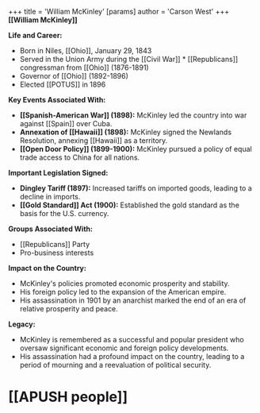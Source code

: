 +++
 title = 'William McKinley'
[params]
	author = 'Carson West'
+++
**[[William McKinley]]**

**Life and Career:**

* Born in Niles, [[Ohio]], January 29, 1843
* Served in the Union Army during the [[Civil War]] * [[Republicans]] congressman from [[Ohio]] (1876-1891)
* Governor of [[Ohio]] (1892-1896)
* Elected [[POTUS]] in 1896

**Key Events Associated With:**

* **[[Spanish-American War]] (1898):** McKinley led the country into war against [[Spain]] over Cuba.
* **Annexation of [[Hawaii]] (1898):** McKinley signed the Newlands Resolution, annexing [[Hawaii]] as a territory.
* **[[Open Door Policy]] (1899-1900):** McKinley pursued a policy of equal trade access to China for all nations.

**Important Legislation Signed:**

* **Dingley Tariff (1897):** Increased tariffs on imported goods, leading to a decline in imports.
* **[[Gold Standard]] Act (1900):** Established the gold standard as the basis for the U.S. currency.

**Groups Associated With:**

* [[Republicans]] Party
* Pro-business interests

**Impact on the Country:**

* McKinley's policies promoted economic prosperity and stability.
* His foreign policy led to the expansion of the American empire.
* His assassination in 1901 by an anarchist marked the end of an era of relative prosperity and peace.

**Legacy:**

* McKinley is remembered as a successful and popular president who oversaw significant economic and foreign policy developments.
* His assassination had a profound impact on the country, leading to a period of mourning and a reevaluation of political security.
# [[APUSH people]]